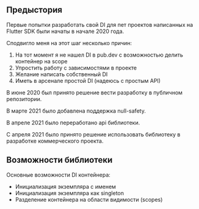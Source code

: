 
## Предыстория

Первые попытки разработать свой DI для пет проектов написанных на Flutter SDK были начаты в начале 2020 года.

Сподвигло меня на этот шаг несколько причин: 

1. На тот момент я не нашел DI в pub.dev с возможностью делить контейнер на scope
2. Упростить работу с зависимостями в проекте
3. Желание написать собственный  DI
4. Иметь в арсенале простой DI  (надеюсь с простым API)

В июне 2020 был принято решение вести разработку в публичном репозитории.

В марте 2021 было добавлена поддержка null-safety.

В апреле 2021 было переработано api библиотеки.

С апреля 2021 было принято решение использовать библиотеку в разработке коммерческого проекта.


## Возможности библиотеки

Основные возможности DI контейнера:
 - Инициализация экземпляра с именем
 - Инициализация экземпляра как singleton
 - Разделение контейнера на области видимости (scopes)
